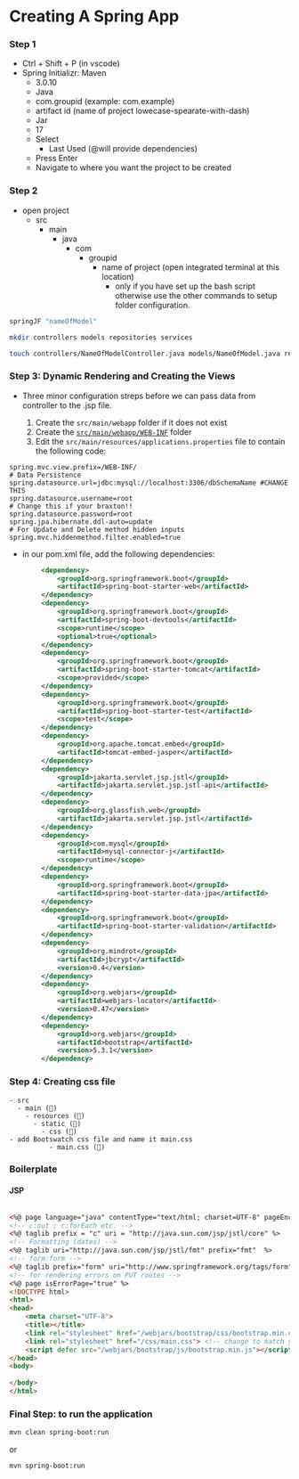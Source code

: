 # Creating A Spring App 

### Step 1
- Ctrl + Shift + P (in vscode)
- Spring Initializr: Maven
  - 3.0.10
  - Java
  - com.groupid (example: com.example)
  - artifact id (name of project lowecase-spearate-with-dash)
  - Jar
  - 17
  - Select
    - Last Used (@will provide dependencies)
  - Press Enter
  - Navigate to where you want the project to be created


### Step 2
- open project
  - src
    - main
      - java
        - com
          - groupid
            - name of project (open integrated terminal at this location)
                - only if you have set up the bash script otherwise use the other commands to setup folder configuration.
```bash
springJF "nameOfModel"
```
```bash
mkdir controllers models repositories services
```
```bash
touch controllers/NameOfModelController.java models/NameOfModel.java repositories/NameOfModelRepository.java services/NameOfModelService.java
```
### Step 3: Dynamic Rendering and Creating the Views

- Three minor configuration streps before we can pass data from controller to the .jsp file.

  1. Create the `src/main/webapp`</mark> folder if it does not exist
  2. Create the [`src/main/webapp/WEB-INF`](./src/main/webapp/WEB-INF/index.jsp) folder
  3. Edit the `src/main/resources/applications.properties` file to contain the following code:
```
spring.mvc.view.prefix=/WEB-INF/
# Data Persistence
spring.datasource.url=jdbc:mysql://localhost:3306/dbSchemaName #CHANGE THIS
spring.datasource.username=root
# Change this if your braxton!!
spring.datasource.password=root
spring.jpa.hibernate.ddl-auto=update
# For Update and Delete method hidden inputs
spring.mvc.hiddenmethod.filter.enabled=true

```
- in our pom.xml file, add the following dependencies:

```xml
        <dependency>
            <groupId>org.springframework.boot</groupId>
            <artifactId>spring-boot-starter-web</artifactId>
        </dependency>
        <dependency>
            <groupId>org.springframework.boot</groupId>
            <artifactId>spring-boot-devtools</artifactId>
            <scope>runtime</scope>
            <optional>true</optional>
        </dependency>
        <dependency>
            <groupId>org.springframework.boot</groupId>
            <artifactId>spring-boot-starter-tomcat</artifactId>
            <scope>provided</scope>
        </dependency>
        <dependency>
            <groupId>org.springframework.boot</groupId>
            <artifactId>spring-boot-starter-test</artifactId>
            <scope>test</scope>
        </dependency>
        <dependency>
            <groupId>org.apache.tomcat.embed</groupId>
            <artifactId>tomcat-embed-jasper</artifactId>
        </dependency>
        <dependency>
            <groupId>jakarta.servlet.jsp.jstl</groupId>
            <artifactId>jakarta.servlet.jsp.jstl-api</artifactId>
        </dependency>
        <dependency>
            <groupId>org.glassfish.web</groupId>
            <artifactId>jakarta.servlet.jsp.jstl</artifactId>
        </dependency>
        <dependency>
            <groupId>com.mysql</groupId>
            <artifactId>mysql-connector-j</artifactId>
            <scope>runtime</scope>
        </dependency>
        <dependency>
            <groupId>org.springframework.boot</groupId>
            <artifactId>spring-boot-starter-data-jpa</artifactId>
        </dependency>
        <dependency>
            <groupId>org.springframework.boot</groupId>
            <artifactId>spring-boot-starter-validation</artifactId>
        </dependency>
        <dependency>
            <groupId>org.mindrot</groupId>
            <artifactId>jbcrypt</artifactId>
            <version>0.4</version>
        </dependency>
        <dependency>
            <groupId>org.webjars</groupId>
            <artifactId>webjars-locator</artifactId>
            <version>0.47</version>
        </dependency>
        <dependency>
            <groupId>org.webjars</groupId>
            <artifactId>bootstrap</artifactId>
            <version>5.3.1</version>
        </dependency>
```
### Step 4: Creating css file
    - src
      - main (📁)
        - resources (📁)
          - static (📁)
            - css (📁)
    - add Bootswatch css file and name it main.css
              - main.css (📃)

### Boilerplate
#### JSP
```html

<%@ page language="java" contentType="text/html; charset=UTF-8" pageEncoding="UTF-8"%>
<!-- c:out ; c:forEach etc. --> 
<%@ taglib prefix = "c" uri = "http://java.sun.com/jsp/jstl/core" %>
<!-- Formatting (dates) --> 
<%@ taglib uri="http://java.sun.com/jsp/jstl/fmt" prefix="fmt"  %>
<!-- form:form -->
<%@ taglib prefix="form" uri="http://www.springframework.org/tags/form"%>
<!-- for rendering errors on PUT routes -->
<%@ page isErrorPage="true" %>
<!DOCTYPE html>
<html>
<head>
    <meta charset="UTF-8">
    <title></title>
    <link rel="stylesheet" href="/webjars/bootstrap/css/bootstrap.min.css">
    <link rel="stylesheet" href="/css/main.css"> <!-- change to match your file/naming structure -->
    <script defer src="/webjars/bootstrap/js/bootstrap.min.js"></script>
</head>
<body>
    
</body>
</html>


```

### Final Step: to run the application
```bash
mvn clean spring-boot:run
```
or 
```bash
mvn spring-boot:run
```



